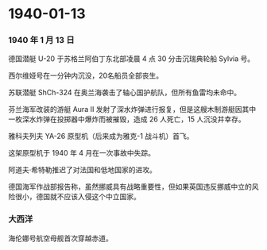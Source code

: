 # 1940-01-13

### 1940 年 1 月 13 日

德国潜艇 U-20 于苏格兰阿伯丁东北部凌晨 4 点 30 分击沉瑞典轮船 Sylvia
号。

西尔维娅号在一分钟内沉没，20名船员全部丧生。

苏联潜艇 ShCh-324 在奥兰海袭击了轴心国护航队，但所有鱼雷均未命中。

芬兰海军改装的游艇 Aura II
发射了深水炸弹进行报复，但是这艘木制游艇因其中一枚深水炸弹在投掷器中爆炸而被摧毁，造成
26 人死亡，15 人沉没并幸存。

雅科夫列夫 YA-26 原型机（后来成为雅克-1 战斗机）首飞。

这架原型机于 1940 年 4 月在一次事故中失踪。

阿道夫·希特勒推迟了对法国和低地国家的进攻。

德国海军作战部报告称，虽然挪威具有战略重要性，但如果英国违反挪威中立的风险很小，德国就不应该入侵这个中立国家。

### 大西洋

海伦娜号航空母舰首次穿越赤道。